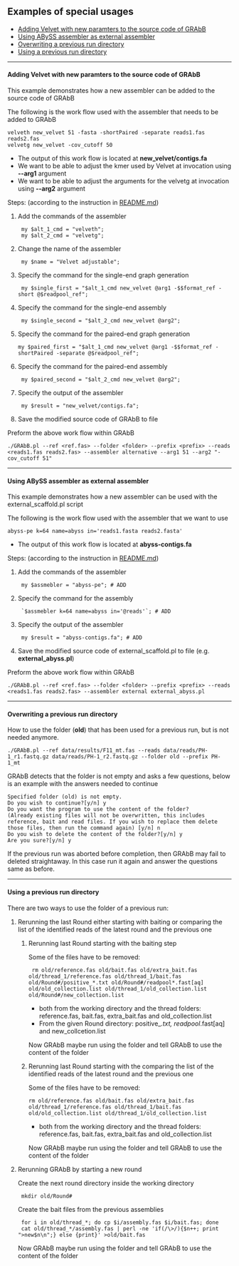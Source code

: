 Examples of special usages
----------------------
- [Adding Velvet with new paramters to the source code of GRAbB](#adding-velvet-with-new-paramters-to-the-source-code-of-grabb)
- [Using ABySS assembler as external assembler](#using-abyss-assembler-as-external-assembler)
- [Overwriting a previous run directory](#overwriting-a-previous-run-directory)
- [Using a previous run directory](#using-a-previous-run-directory)



----------------------
#### Adding Velvet with new paramters to the source code of GRAbB

This example demonstrates how a new assembler can be added to the source code of GRAbB

The following is the work flow used with the assembler that needs to be added to GRAbB

    velveth new_velvet 51 -fasta -shortPaired -separate reads1.fas reads2.fas
    velvetg new_velvet -cov_cutoff 50

- The output of this work flow is located at **new_velvet/contigs.fa**
- We want to be able to adjust the kmer used by Velvet at invocation using **--arg1** argument
- We want to be able to adjust the arguments for the velvetg at invocation using **--arg2** argument

Steps: (according to the instruction in [README.md](README.md#adding-to-the-source-code-of-grabb))

1. Add the commands of the assembler

        my $alt_1_cmd = "velveth";
        my $alt_2_cmd = "velvetg";

2. Change the name of the assembler

        my $name = "Velvet adjustable";

3. Specify the command for the single-end graph generation

        my $single_first = "$alt_1_cmd new_velvet @arg1 -$$format_ref -short @$readpool_ref";

4. Specify the command for the single-end assembly

        my $single_second = "$alt_2_cmd new_velvet @arg2";

5.  Specify the command for the paired-end graph generation

        my $paired_first = "$alt_1_cmd new_velvet @arg1 -$$format_ref -shortPaired -separate @$readpool_ref";

6. Specify the command for the paired-end assembly

        my $paired_second = "$alt_2_cmd new_velvet @arg2";

7. Specify the output of the assembler

        my $result = "new_velvet/contigs.fa";

8. Save the modified source code of GRAbB to file

Preform the above work flow within GRAbB

    ./GRAbB.pl --ref <ref.fas> --folder <folder> --prefix <prefix> --reads <reads1.fas reads2.fas> --assembler alternative --arg1 51 --arg2 "-cov_cutoff 51"


----------------------
#### Using ABySS assembler as external assembler

This example demonstrates how a new assembler can be used with the external_scaffold.pl script

The following is the work flow used with the assembler that we want to use

    abyss-pe k=64 name=abyss in='reads1.fasta reads2.fasta'

- The output of this work flow is located at **abyss-contigs.fa**

Steps: (according to the instruction in [README.md](README.md#using-external_scaffold))

1. Add the commands of the assembler

        my $assmebler = "abyss-pe"; # ADD

2. Specify the command for the assembly

        `$assmebler k=64 name=abyss in='@reads'`; # ADD

3. Specify the output of the assembler

        my $result = "abyss-contigs.fa"; # ADD

4. Save the modified source code of external_scaffold.pl to file (e.g. **external_abyss.pl**)

Preform the above work flow within GRAbB

    ./GRAbB.pl --ref <ref.fas> --folder <folder> --prefix <prefix> --reads <reads1.fas reads2.fas> --assembler external external_abyss.pl

----------------------
#### Overwriting a previous run directory

How to use the folder (**old**) that has been used for a previous run, but is not needed anymore.

    ./GRAbB.pl --ref data/results/F11_mt.fas --reads data/reads/PH-1_r1.fastq.gz data/reads/PH-1_r2.fastq.gz --folder old --prefix PH-1_mt

GRAbB detects that the folder is not empty and asks a few questions, below is an example with the answers needed to continue

    Specified folder (old) is not empty.
    Do you wish to continue?[y/n] y
    Do you want the program to use the content of the folder?
    (Already existing files will not be overwritten, this includes reference, bait and read files. If you wish to replace them delete those files, then run the command again) [y/n] n
    Do you wish to delete the content of the folder?[y/n] y
    Are you sure?[y/n] y

If the previous run was aborted before completion, then GRAbB may fail to deleted straightaway. In this case run it again and answer the questions same as before.


----------------------
#### Using a previous run directory

There are two ways to use the folder of a previous run:

1. Rerunning the last Round either starting with baiting or comparing the list of the identified reads of the latest round and the previous one

    1. Rerunning last Round starting with the baiting step

        Some of the files have to be removed:

            rm old/reference.fas old/bait.fas old/extra_bait.fas old/thread_1/reference.fas old/thread_1/bait.fas old/Round#/positive_*.txt old/Round#/readpool*.fast[aq] old/old_collection.list old/thread_1/old_collection.list old/Round#/new_collection.list
        
        - both from the working directory and the thread folders: reference.fas, bait.fas, extra_bait.fas and old_collection.list
        - From the given Round directory: positive_*.txt, readpool*.fast[aq] and new_collcetion.list

        Now GRAbB maybe run using the folder and tell GRAbB to use the content of the folder

     2. Rerunning last Round starting with the comparing the list of the identified   reads of the latest round and the previous one

       	Some of	the files have to be removed:
       	
       	    rm old/reference.fas old/bait.fas old/extra_bait.fas old/thread_1/reference.fas old/thread_1/bait.fas old/old_collection.list old/thread_1/old_collection.list

        - both from the working directory and the thread folders: reference.fas, bait.fas, extra_bait.fas and old_collection.list

        Now GRAbB maybe run using the folder and tell GRAbB to use the content of the folder

2. Rerunning GRAbB by starting a new round

    Create the next round directory inside the working directory

        mkdir old/Round#

    Create the bait files from the previous assemblies

        for i in old/thread_*; do cp $i/assembly.fas $i/bait.fas; done
        cat old/thread_*/assembly.fas | perl -ne 'if(/\>/){$n++; print ">new$n\n";} else {print}' >old/bait.fas

    Now GRAbB maybe run using the folder and tell GRAbB to use the content of the folder